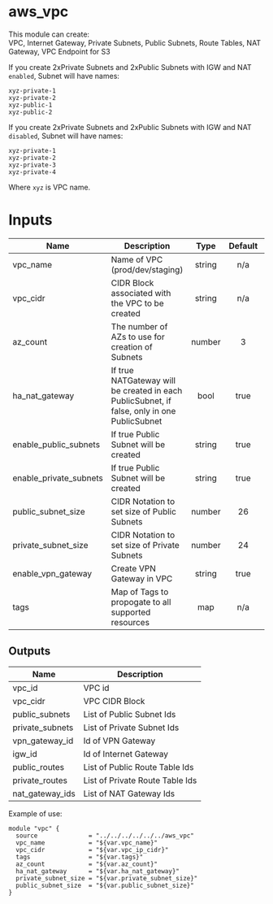 # aws_vpc

This module can create:<br>
VPC, Internet Gateway, Private Subnets, Public Subnets, Route Tables, NAT Gateway, VPC Endpoint for S3<br>


If you create 2xPrivate Subnets and 2xPublic Subnets with IGW and NAT `enabled`, Subnet will have names:
```
xyz-private-1
xyz-private-2
xyz-public-1
xyz-public-2
```

If you create 2xPrivate Subnets and 2xPublic Subnets with IGW and NAT `disabled`, Subnet will have names:
```
xyz-private-1
xyz-private-2
xyz-private-3
xyz-private-4
```
Where `xyz` is VPC name.

# Inputs

| Name            | Description                                                                                 | Type   | Default | Required |
|------           |-------------                                                                                |:------:|:-------:|:-----:|
| vpc\_name       | Name of VPC (prod/dev/staging)                                                              | string | n/a  | yes |
| vpc\_cidr               | CIDR Block associated with the VPC to be created                                            | string | n/a  | yes |
| az\_count               | The number of AZs to use for creation of Subnets                                            | number | 3    | yes |
| ha\_nat\_gateway        | If true NATGateway will be created in each PublicSubnet, if false, only in one PublicSubnet | bool   | true | yes |
| enable\_public\_subnets | If true Public Subnet will be created                                                       | string | true | yes |
| enable\_private\_subnets | If true Public Subnet will be created                                                      | string | true | yes |
| public\_subnet\_size     | CIDR Notation to set size of Public Subnets                                            | number | 26   | yes |
| private\_subnet\_size    | CIDR Notation to set size of Private Subnets                                           | number | 24   | yes |
| enable\_vpn\_gateway     | Create VPN Gateway in VPC                                                              | string | true | yes |
| tags                     | Map of Tags to propogate to all supported resources                                     | map  | n/a | no |



## Outputs

| Name                     | Description |
|--------------------------|-------------|
| vpc\_id                   | VPC id         |
| vpc\_cidr                 | VPC CIDR Block |
| public\_subnets           | List of Public Subnet Ids |
| private\_subnets          | List of Private Subnet Ids |
| vpn\_gateway\_id          | Id of VPN Gateway  |
| igw\_id                   | Id of Internet Gateway |
| public\_routes            | List of Public Route Table Ids |
| private\_routes           | List of Private Route Table Ids |
| nat\_gateway\_ids         | List of NAT Gateway Ids |



Example of use:
```
module "vpc" {
  source              = "../../../../../../aws_vpc"
  vpc_name            = "${var.vpc_name}"
  vpc_cidr            = "${var.vpc_ip_cidr}"
  tags                = "${var.tags}"
  az_count            = "${var.az_count}"
  ha_nat_gateway      = "${var.ha_nat_gateway}"
  private_subnet_size = "${var.private_subnet_size}"
  public_subnet_size  = "${var.public_subnet_size}"
}
```
